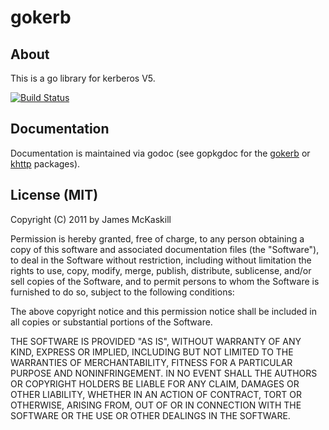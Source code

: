 # gokerb

About
-----
This is a go library for kerberos V5.

[![Build Status][1]][2]

[1]: https://secure.travis-ci.org/jmckaskill/gokerb.png
[2]: http://www.travis-ci.org/jmckaskill/gokerb

Documentation
-------------
Documentation is maintained via godoc (see gopkgdoc for the [gokerb] or [khttp]
packages).

[gokerb]: http://gopkgdoc.appspot.com/pkg/github.com/jmckaskill/gokerb
[khttp]: http://gopkgdoc.appspot.com/pkg/github.com/jmckaskill/gokerb/khttp

License (MIT)
-------------
Copyright (C) 2011 by James McKaskill

Permission is hereby granted, free of charge, to any person obtaining a copy
of this software and associated documentation files (the "Software"), to deal
in the Software without restriction, including without limitation the rights
to use, copy, modify, merge, publish, distribute, sublicense, and/or sell
copies of the Software, and to permit persons to whom the Software is
furnished to do so, subject to the following conditions:

The above copyright notice and this permission notice shall be included in
all copies or substantial portions of the Software.

THE SOFTWARE IS PROVIDED "AS IS", WITHOUT WARRANTY OF ANY KIND, EXPRESS OR
IMPLIED, INCLUDING BUT NOT LIMITED TO THE WARRANTIES OF MERCHANTABILITY,
FITNESS FOR A PARTICULAR PURPOSE AND NONINFRINGEMENT. IN NO EVENT SHALL THE
AUTHORS OR COPYRIGHT HOLDERS BE LIABLE FOR ANY CLAIM, DAMAGES OR OTHER
LIABILITY, WHETHER IN AN ACTION OF CONTRACT, TORT OR OTHERWISE, ARISING FROM,
OUT OF OR IN CONNECTION WITH THE SOFTWARE OR THE USE OR OTHER DEALINGS IN
THE SOFTWARE.


